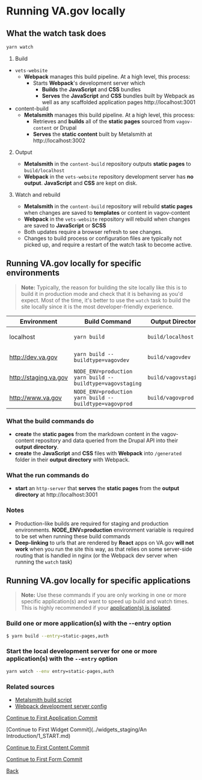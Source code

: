 # Running VA.gov locally
## What the watch task does
```bash
yarn watch
```
1. Build
  - `vets-website`
    - **Webpack** manages this build pipeline. At a high level, this process:
      - Starts **Webpack**'s development server which
        - **Builds** the **JavaScript** and **CSS** bundles
        - **Serves** the **JavaScript** and **CSS** bundles built by Webpack as well as any scaffolded application pages http://localhost:3001
  - content-build
    - **Metalsmith** manages this build pipeline. At a high level, this process:
      - Retrieves and **builds** all of the **static pages** sourced from `vagov-content` or Drupal
      - **Serves** the **static content** built by Metalsmith at http://localhost:3002
     
2. Output
   - **Metalsmith** in the `content-build` repository outputs **static pages** to `build/localhost`
   - **Webpack** in the `vets-website` repository development server has **no output**. **JavaScript** and **CSS** are kept on disk.

3. Watch and rebuild
   - **Metalsmith** in the `content-build` repository will rebuild **static pages** when changes are saved to **templates** or content in vagov-content
   - **Webpack** in the `vets-website` repository will rebuild when changes are saved to **JavaScript** or **SCSS**
   - Both updates require a browser refresh to see changes.
   - Changes to build process or configuration files are typically not picked up, and require a restart of the watch task to become active.
## Running VA.gov locally for specific environments
> **Note:** Typically, the reason for building the site locally like this is to build it in production mode and check that it is behaving as you'd expect. Most of the time, it's better to use the `watch` task to build the site locally since it is the most developer-friendly experience.

| Environment | Build Command | Output Directory | Run Command |
| --- | --- | --- | --- |
| localhost | `yarn build` | `build/localhost` | `npx http-server -p 3001 build/localhost` |
| http://dev.va.gov | `yarn build --buildtype=vagovdev` | `build/vagovdev` | `npx http-server -p 3001 build/vagovdev` |
| http://staging.va.gov | `NODE_ENV=production yarn build --buildtype=vagovstaging` | `build/vagovstaging` | `npx http-server -p 3001 build/vagovstaging` |
| http://www.va.gov | `NODE_ENV=production yarn build --buildtype=vagovprod` | `build/vagovprod` | `npx http-server -p 3001 build/vagovprod` |


### What the build commands do
- **create** the **static pages** from the markdown content in the vagov-content repository and data queried from the Drupal API into their **output directory**.
- **create** the **JavaScript** and **CSS** files with **Webpack** into `/generated` folder in their **output directory** with Webpack.
### What the run commands do
- **start** an `http-server` that **serves** the **static pages** from the **output directory** at http://localhost:3001
### Notes
- Production-like builds are required for staging and production environments. **NODE_ENV=production** environment variable is required to be set when running these build commands
- **Deep-linking** to urls that are rendered by **React** apps on VA.gov **will not work** when you run the site this way, as that relies on some server-side routing that is handled in nginx (or the Webpack dev server when running the `watch` task)
## Running VA.gov locally for specific applications
> **Note:** Use these commands if you are only working in one or more specific application(s) and want to speed up build and watch times. This is highly recommended if your [application(s) is isolated](https://depo-platform-documentation.scrollhelp.site/developer-docs/isolated-application-builds).
### Build one or more application(s) with the --entry option
```sh
$ yarn build --entry=static-pages,auth
```
### Start the local development server for one or more application(s) with the `--entry` option
```sh
yarn watch --env entry=static-pages,auth
```
### Related sources
- [Metalsmith build script](https://github.com/department-of-veterans-affairs/content-build/tree/main/src/site/stages/build)
- [Webpack development server config](https://github.com/department-of-veterans-affairs/vets-website/blob/main/config/webpack.dev.config.js)

[Continue to First Application Commit]()

[Continue to First Widget Commit](../widgets_staging/An Introduction/1_START.md)

[Continue to First Content Commit]()

[Continue to First Form Commit]()

[Back](./1_FRONTEND_ENV_SETUP.md)
